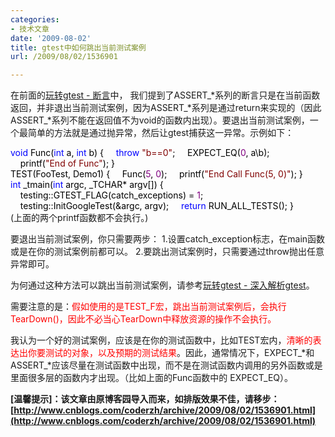 ```yaml
---
categories:
- 技术文章
date: '2009-08-02'
title: gtest中如何跳出当前测试案例
url: /2009/08/02/1536901

---
```



在前面的[玩转gtest - 断言](http://www.cnblogs.com/coderzh/archive/2009/04/06/1430364.html "玩转Google开源C++单元测试框架Google Test系列(gtest)之二 - 断言")中， 我们提到了ASSERT_*系列的断言只是在当前函数返回，并非退出当前测试案例，因为ASSERT_*系列是通过return来实现的（因此 ASSERT_*系列不能在返回值不为void的函数内出现）。要退出当前测试案例，一个最简单的方法就是通过抛异常，然后让gtest捕获这一异常。示例如下：

<div class="cnblogs_code"><span style="color: #0000ff;">void</span><span style="color: #000000;">&nbsp;Func(</span><span style="color: #0000ff;">int</span><span style="color: #000000;">&nbsp;a,&nbsp;</span><span style="color: #0000ff;">int</span><span style="color: #000000;">&nbsp;b)
{
&nbsp;&nbsp;&nbsp;&nbsp;</span><span style="color: #0000ff;">throw</span><span style="color: #000000;">&nbsp;</span><span style="color: #800000;">"</span><span style="color: #800000;">b==0</span><span style="color: #800000;">"</span><span style="color: #000000;">;
&nbsp;&nbsp;&nbsp;&nbsp;EXPECT_EQ(</span><span style="color: #800080;">0</span><span style="color: #000000;">,&nbsp;a\b);
&nbsp;&nbsp;&nbsp;&nbsp;printf(</span><span style="color: #800000;">"</span><span style="color: #800000;">End&nbsp;of&nbsp;Func</span><span style="color: #800000;">"</span><span style="color: #000000;">);
}
<br />
TEST(FooTest,&nbsp;Demo1)
{
&nbsp;&nbsp;&nbsp;&nbsp;Func(</span><span style="color: #800080;">5</span><span style="color: #000000;">,&nbsp;</span><span style="color: #800080;">0</span><span style="color: #000000;">);
&nbsp;&nbsp;&nbsp;&nbsp;printf(</span><span style="color: #800000;">"</span><span style="color: #800000;">End&nbsp;Call&nbsp;Func(5,&nbsp;0)</span><span style="color: #800000;">"</span><span style="color: #000000;">);
}
<br />
</span><span style="color: #0000ff;">int</span><span style="color: #000000;">&nbsp;_tmain(</span><span style="color: #0000ff;">int</span><span style="color: #000000;">&nbsp;argc,&nbsp;_TCHAR</span><span style="color: #000000;">*</span><span style="color: #000000;">&nbsp;argv[])
{
&nbsp;&nbsp;&nbsp;&nbsp;testing::GTEST_FLAG(catch_exceptions)&nbsp;</span><span style="color: #000000;">=</span><span style="color: #000000;">&nbsp;</span><span style="color: #800080;">1</span><span style="color: #000000;">;
&nbsp;&nbsp;&nbsp;&nbsp;testing::InitGoogleTest(</span><span style="color: #000000;">&amp;</span><span style="color: #000000;">argc,&nbsp;argv);
&nbsp;&nbsp;&nbsp;&nbsp;</span><span style="color: #0000ff;">return</span><span style="color: #000000;">&nbsp;RUN_ALL_TESTS();
}</span></div>
(上面的两个printf函数都不会执行。)

要退出当前测试案例，你只需要两步：
1.设置catch_exception标志，在main函数或是在你的测试案例前都可以。
2.要跳出测试案例时，只需要通过throw抛出任意异常即可。

为何通过这种方法可以跳出当前测试案例，请参考[玩转gtest - 深入解析gtest](http://www.cnblogs.com/coderzh/archive/2009/04/11/1433744.html "玩转gtest - 深入解析gtest")。

需要注意的是：<span style="color: red;">假如使用的是TEST_F宏，跳出当前测试案例后，会执行TearDown()，因此不必当心TearDown中释放资源的操作不会执行。</span>

我认为一个好的测试案例，应该是在你的测试函数中，比如TEST宏内，<span style="color: red;">清晰的表达出你要测试的对象，以及预期的测试结果</span>。因此，通常情况下，EXPECT_*和 ASSERT_*应该尽量在测试函数中出现，而不是在测试函数内调用的另外函数或是里面很多层的函数内才出现。（比如上面的Func函数中的 EXPECT_EQ）。

**[温馨提示]：该文章由原博客园导入而来，如排版效果不佳，请移步：[http://www.cnblogs.com/coderzh/archive/2009/08/02/1536901.html](http://www.cnblogs.com/coderzh/archive/2009/08/02/1536901.html)**